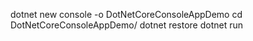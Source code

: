 dotnet new console -o DotNetCoreConsoleAppDemo
cd DotNetCoreConsoleAppDemo/
dotnet restore
dotnet run